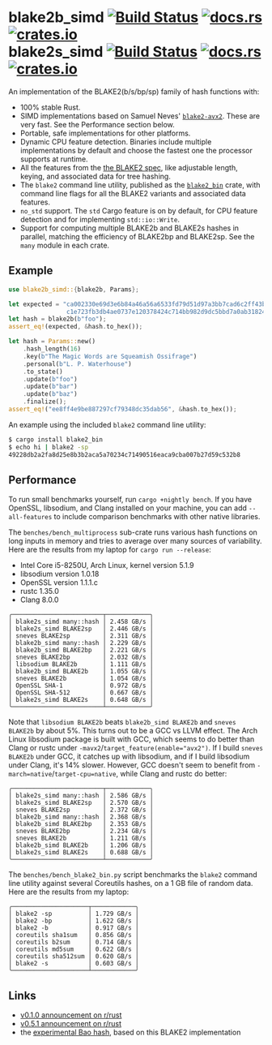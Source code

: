 # blake2b_simd [![Build Status](https://travis-ci.org/oconnor663/blake2_simd.svg?branch=master)](https://travis-ci.org/oconnor663/blake2_simd) [![docs.rs](https://docs.rs/blake2b_simd/badge.svg)](https://docs.rs/blake2b_simd) [![crates.io](https://img.shields.io/crates/v/blake2b_simd.svg)](https://crates.io/crates/blake2b_simd)<br>blake2s_simd [![Build Status](https://travis-ci.org/oconnor663/blake2_simd.svg?branch=master)](https://travis-ci.org/oconnor663/blake2_simd) [![docs.rs](https://docs.rs/blake2s_simd/badge.svg)](https://docs.rs/blake2s_simd) [![crates.io](https://img.shields.io/crates/v/blake2s_simd.svg)](https://crates.io/crates/blake2s_simd)

An implementation of the BLAKE2(b/s/bp/sp) family of hash functions with:

- 100% stable Rust.
- SIMD implementations based on Samuel Neves' [`blake2-avx2`](https://github.com/sneves/blake2-avx2).
  These are very fast. See the Performance section below.
- Portable, safe implementations for other platforms.
- Dynamic CPU feature detection. Binaries include multiple implementations by default and
  choose the fastest one the processor supports at runtime.
- All the features from the [the BLAKE2 spec](https://blake2.net/blake2.pdf), like adjustable
  length, keying, and associated data for tree hashing.
- The `blake2` command line utility, published as the
  [`blake2_bin`](https://crates.io/crates/blake2_bin) crate, with command line flags for all
  the BLAKE2 variants and associated data features.
- `no_std` support. The `std` Cargo feature is on by default, for CPU feature detection and
  for implementing `std::io::Write`.
- Support for computing multiple BLAKE2b and BLAKE2s hashes in parallel, matching the
  efficiency of BLAKE2bp and BLAKE2sp. See the `many` module in each crate.

## Example

```rust
use blake2b_simd::{blake2b, Params};

let expected = "ca002330e69d3e6b84a46a56a6533fd79d51d97a3bb7cad6c2ff43b354185d6d\
                c1e723fb3db4ae0737e120378424c714bb982d9dc5bbd7a0ab318240ddd18f8d";
let hash = blake2b(b"foo");
assert_eq!(expected, &hash.to_hex());

let hash = Params::new()
    .hash_length(16)
    .key(b"The Magic Words are Squeamish Ossifrage")
    .personal(b"L. P. Waterhouse")
    .to_state()
    .update(b"foo")
    .update(b"bar")
    .update(b"baz")
    .finalize();
assert_eq!("ee8ff4e9be887297cf79348dc35dab56", &hash.to_hex());
```

An example using the included `blake2` command line utility:

```bash
$ cargo install blake2_bin
$ echo hi | blake2 -sp
49228db2a2fa8d25e8b3b2aca5a70234c71490516eaca9cba007b27d59c532b8
```

## Performance

To run small benchmarks yourself, run `cargo +nightly bench`. If you
have OpenSSL, libsodium, and Clang installed on your machine, you can
add `--all-features` to include comparison benchmarks with other native
libraries.

The `benches/bench_multiprocess` sub-crate runs various hash functions
on long inputs in memory and tries to average over many sources of
variability. Here are the results from my laptop for `cargo run --release`:

- Intel Core i5-8250U, Arch Linux, kernel version 5.1.9
- libsodium version 1.0.18
- OpenSSL version 1.1.1.c
- rustc 1.35.0
- Clang 8.0.0

```table
╭─────────────────────────┬────────────╮
│ blake2s_simd many::hash │ 2.458 GB/s │
│ blake2s_simd BLAKE2sp   │ 2.446 GB/s │
│ sneves BLAKE2sp         │ 2.311 GB/s │
│ blake2b_simd many::hash │ 2.229 GB/s │
│ blake2b_simd BLAKE2bp   │ 2.221 GB/s │
│ sneves BLAKE2bp         │ 2.032 GB/s │
│ libsodium BLAKE2b       │ 1.111 GB/s │
│ blake2b_simd BLAKE2b    │ 1.055 GB/s │
│ sneves BLAKE2b          │ 1.054 GB/s │
│ OpenSSL SHA-1           │ 0.972 GB/s │
│ OpenSSL SHA-512         │ 0.667 GB/s │
│ blake2s_simd BLAKE2s    │ 0.648 GB/s │
╰─────────────────────────┴────────────╯
```

Note that `libsodium BLAKE2b` beats `blake2b_simd BLAKE2b` and `sneves
BLAKE2b` by about 5%. This turns out to be a GCC vs LLVM effect. The
Arch Linux libsodium package is built with GCC, which seems to do better
than Clang or rustc under `-mavx2`/`target_feature(enable="avx2")`. If I
build `sneves BLAKE2b` under GCC, it catches up with libsodium, and if I
build libsodium under Clang, it's 14% slower. However, GCC doesn't seem
to benefit from `-march=native`/`target-cpu=native`, while Clang and
rustc do better:

```table
╭─────────────────────────┬────────────╮
│ blake2s_simd many::hash │ 2.586 GB/s │
│ blake2s_simd BLAKE2sp   │ 2.570 GB/s │
│ sneves BLAKE2sp         │ 2.372 GB/s │
│ blake2b_simd many::hash │ 2.368 GB/s │
│ blake2b_simd BLAKE2bp   │ 2.353 GB/s │
│ sneves BLAKE2bp         │ 2.234 GB/s │
│ sneves BLAKE2b          │ 1.211 GB/s │
│ blake2b_simd BLAKE2b    │ 1.206 GB/s │
│ blake2s_simd BLAKE2s    │ 0.688 GB/s │
╰─────────────────────────┴────────────╯
```

The `benches/bench_blake2_bin.py` script benchmarks the `blake2` command
line utility against several Coreutils hashes, on a 1 GB file of random
data. Here are the results from my laptop:

```table
╭─────────────────────┬────────────╮
│ blake2 -sp          │ 1.729 GB/s │
│ blake2 -bp          │ 1.622 GB/s │
│ blake2 -b           │ 0.917 GB/s │
│ coreutils sha1sum   │ 0.856 GB/s │
│ coreutils b2sum     │ 0.714 GB/s │
│ coreutils md5sum    │ 0.622 GB/s │
│ coreutils sha512sum │ 0.620 GB/s │
│ blake2 -s           │ 0.603 GB/s │
╰─────────────────────┴────────────╯
```

## Links

- [v0.1.0 announcement on r/rust](https://www.reddit.com/r/rust/comments/96q69x/code_review_request_an_avx2_implementation_of/)
- [v0.5.1 announcement on r/rust](https://www.reddit.com/r/rust/comments/brqilo/blake2b_simd_is_joined_by_blake2s_simd_with_new/)
- the [experimental Bao hash](https://github.com/oconnor663/bao), based on this BLAKE2 implementation
